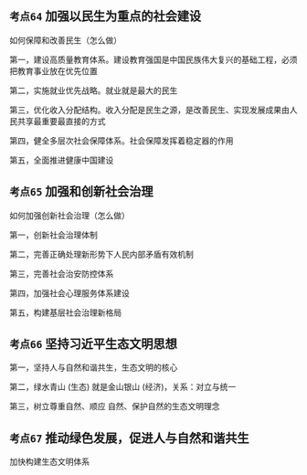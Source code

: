 ## `考点64` 加强以民生为重点的社会建设

如何保障和改善民生（怎么做）

第一，建设高质量教育体系。建设教育强国是中国民族伟大复兴的基础工程，必须把教育事业放在优先位置

第二，实施就业优先战略。就业就是最大的民生

第三，优化收入分配结构。收入分配是民生之源，是改善民生、实现发展成果由人民共享最重要最直接的方式

第四，健全多层次社会保障体系。社会保障发挥着稳定器的作用

第五，全面推进健康中国建设



## `考点65` 加强和创新社会治理

如何加强创新社会治理（怎么做）

第一，创新社会治理体制

第二，完善正确处理新形势下人民内部矛盾有效机制

第三，完善社会治安防控体系

第四，加强社会心理服务体系建设

第五，构建基层社会治理新格局



## `考点66`  坚持习近平生态文明思想

第一，坚持人与自然和谐共生，生态文明的核心

第二，绿水青山 (生态) 就是金山银山 (经济)，关系：对立与统一

第三，树立尊重自然、顺应 自然、保护自然的生态文明理念



## `考点67` 推动绿色发展，促进人与自然和谐共生 

加快构建生态文明体系